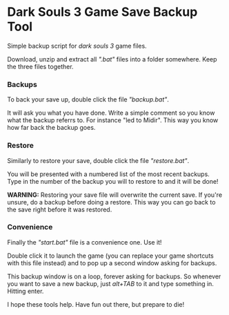 # Dark Souls 3 Game Save Backup Tool

Simple backup script for *dark souls 3* game files.

Download, unzip and extract all *".bat"* files into a folder somewhere. Keep the three files together.

### Backups

To back your save up, double click the file *"backup.bat"*.

It will ask you what you have done. Write a simple comment so you know what the backup referrs to. For instance "led to Midir". This way you know how far back the backup goes.

### Restore

Similarly to restore your save, double click the file *"restore.bat"*.

You will be presented with a numbered list of the most recent backups. Type in the number of the backup you will to restore to and it will be done!

**WARNING:** Restoring your save file will overwrite the current save. If you're unsure, do a backup before doing a restore. This way you can go back to the save right before it was restored.

### Convenience

Finally the *"start.bat"* file is a convenience one. Use it!

Double click it to launch the game (you can replace your game shortcuts with this file instead) and to pop up a second window asking for backups.

This backup window is on a loop, forever asking for backups. So whenever you want to save a new backup, just *alt+TAB* to it and type something in. Hitting enter.

I hope these tools help. Have fun out there, but prepare to die!
